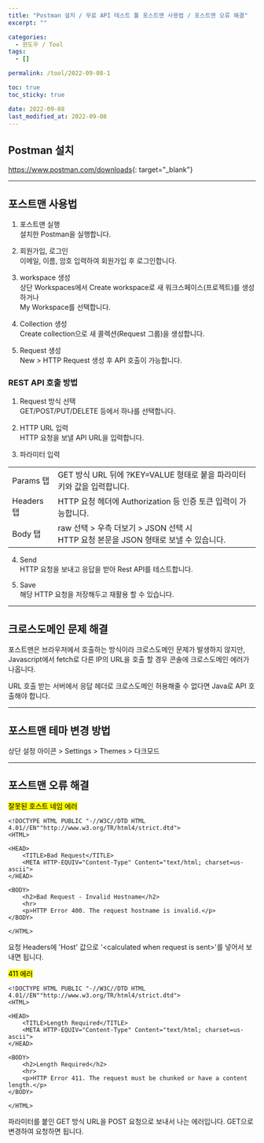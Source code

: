 ```yaml
---
title: "Postman 설치 / 무료 API 테스트 툴 포스트맨 사용법 / 포스트맨 오류 해결"
excerpt: ""

categories:
  - 윈도우 / Tool
tags:
  - []

permalink: /tool/2022-09-08-1

toc: true
toc_sticky: true

date: 2022-09-08
last_modified_at: 2022-09-08
---
```


## Postman 설치

<https://www.postman.com/downloads>{: target="_blank"}

---

## 포스트맨 사용법

1) 포스트맨 실행  
설치한 Postman을 실행합니다.

2) 회원가입, 로그인  
이메일, 이름, 암호 입력하여 회원가입 후 로그인합니다.

3) workspace 생성  
상단 Workspaces에서 Create workspace로 새 워크스페이스(프로젝트)를 생성하거나  
My Workspace를 선택합니다.

4) Collection 생성  
Create collection으로 새 콜렉션(Request 그룹)을 생성합니다.

5) Request 생성  
New > HTTP Request 생성 후 API 호출이 가능합니다.

### REST API 호출 방법

1) Request 방식 선택  
GET/POST/PUT/DELETE 등에서 하나를 선택합니다.

2) HTTP URL 입력  
HTTP 요청을 보낼 API URL을 입력합니다.

3) 파라미터 입력
<table>
  <tbody>
    <tr>
      <td>Params 탭</td>
      <td>GET 방식 URL 뒤에 ?KEY=VALUE 형태로 붙을 파라미터 키와 값을 입력합니다.</td>
    </tr>
    <tr>
      <td>Headers 탭</td>
      <td>HTTP 요청 헤더에 Authorization 등 인증 토큰 입력이 가능합니다.</td>
    </tr>
    <tr>
      <td>Body 탭</td>
      <td>raw 선택 &gt; 우측 더보기 &gt; JSON 선택 시<br>HTTP 요청 본문을 JSON 형태로 보낼 수 있습니다.</td>
    </tr>
  </tbody>
</table>

4) Send  
HTTP 요청을 보내고 응답을 받아 Rest API를 테스트합니다.

5) Save  
해당 HTTP 요청을 저장해두고 재활용 할 수 있습니다.

---

## 크로스도메인 문제 해결

포스트맨은 브라우저에서 호출하는 방식이라 크로스도메인 문제가 발생하지 않지만,  
Javascript에서 fetch로 다른 IP의 URL을 호출 할 경우 콘솔에 크로스도메인 에러가 나옵니다.

URL 호출 받는 서버에서 응답 헤더로 크로스도메인 허용해줄 수 없다면 Java로 API 호출해야 합니다.

---

## 포스트맨 테마 변경 방법

상단 설정 아이콘 > Settings > Themes > 다크모드

---

## 포스트맨 오류 해결

<mark>잘못된 호스트 네임 에러</mark>
```
<!DOCTYPE HTML PUBLIC "-//W3C//DTD HTML 4.01//EN""http://www.w3.org/TR/html4/strict.dtd">
<HTML>

<HEAD>
	<TITLE>Bad Request</TITLE>
	<META HTTP-EQUIV="Content-Type" Content="text/html; charset=us-ascii">
</HEAD>

<BODY>
	<h2>Bad Request - Invalid Hostname</h2>
	<hr>
	<p>HTTP Error 400. The request hostname is invalid.</p>
</BODY>

</HTML>
```
요청 Headers에 'Host' 값으로 '\<calculated when request is sent>'를 넣어서 보내면 됩니다.

<mark>411 에러</mark>
```
<!DOCTYPE HTML PUBLIC "-//W3C//DTD HTML 4.01//EN""http://www.w3.org/TR/html4/strict.dtd">
<HTML>

<HEAD>
	<TITLE>Length Required</TITLE>
	<META HTTP-EQUIV="Content-Type" Content="text/html; charset=us-ascii">
</HEAD>

<BODY>
	<h2>Length Required</h2>
	<hr>
	<p>HTTP Error 411. The request must be chunked or have a content length.</p>
</BODY>

</HTML>
```
파라미터를 붙인 GET 방식 URL을 POST 요청으로 보내서 나는 에러입니다. GET으로 변경하여 요청하면 됩니다.